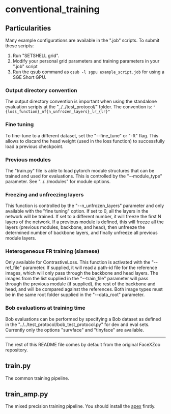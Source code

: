 # conventional_training

## Particularities

Many example configurations are available in the ".job" scripts. To submit these scripts:
1. Run "SETSHELL grid".
2. Modify your personal grid parameters and training parameters in your ".job" script
3. Run the qsub command as `qsub -l sgpu example_script.job` for using a SGE Short GPU.

### Output directory convention
The output directory convention is important when using the standalone evaluation scripts at the "../../test_protocol/" folder.
The convention is: `"{loss_function}_nf{n_unfrozen_layers}_lr_{lr}"`

### Fine tuning
To fine-tune to a different dataset, set the "--fine_tune" or "-ft" flag.
This allows to discard the head weight (used in the loss function) to successfully load a previous checkpoint.

### Previous modules
The "train.py" file is able to load pytorch module structures that can be trained and used for evaluations. This is controlled by the "--module_type" parameter. See "../../modules" for module options.

### Freezing and unfreezing layers
This function is controlled by the "--n_unfrozen_layers" parameter and only available with the "fine tuning" option. If set to 0, all the layers in the network will be trained. If set to a different number, it will freeze the first N layers of the network. If a previous module is defined, this will freeze all the layers (previous modules, backbone, and head), then unfreeze the determined number of backbone layers, and finally unfreeze all previous module layers.

### Heterogeneous FR training (siamese)
Only available for ContrastiveLoss. This function is activated with the "--ref_file" parameter. If supplied, it will read a path-id file for the reference images, which will only pass through the backbone and head layers. The images from the list supplied in the "--train_file" parameter will pass through the previous module (if supplied), the rest of the backbone and head, and will be compared against the references. Both image types must be in the same root folder supplied in the "--data_root" parameter.


### Bob evaluations at training time
Bob evaluations can be performed by specifying a Bob dataset as defined in the "../../test_protocol/bob_test_protocol.py" for dev and eval sets. Currently only the options "survface" and "tinyface" are available.

* * *
The rest of this README file comes by default from the original FaceXZoo repository.

## train.py
The common training pipeline.
## train_amp.py
The mixed precision training pipeline. You should install the [apex](https://github.com/nvidia/apex) firstly.